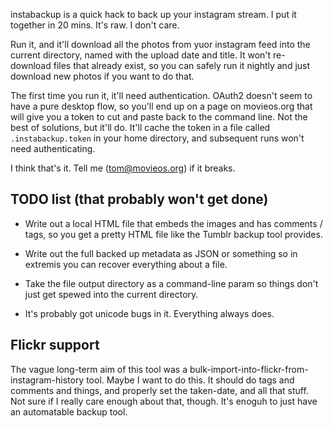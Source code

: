 instabackup is a quick hack to back up your instagram stream. I put it together in 20 mins. It's raw. I don't care.

Run it, and it'll download all the photos from yuor instagram feed into the current directory, named with the upload date and title. It won't re-download files that already exist, so you can safely run it nightly and just download new photos if you want to do that.

The first time you run it, it'll need authentication. OAuth2 doesn't seem to have a pure desktop flow, so you'll end up on a page on movieos.org that will give you a token to cut and paste back to the command line. Not the best of solutions, but it'll do. It'll cache the token in a file called `.instabackup.token` in your home directory, and subsequent runs won't need authenticating.

I think that's it. Tell me (tom@movieos.org) if it breaks.


## TODO list (that probably won't get done)

* Write out a local HTML file that embeds the images and has comments / tags, so you get a pretty HTML file like the Tumblr backup tool provides.

* Write out the full backed up metadata as JSON or something so in extremis you can recover everything about a file.

* Take the file output directory as a command-line param so things don't just get spewed into the current directory.

* It's probably got unicode bugs in it. Everything always does.


## Flickr support

The vague long-term aim of this tool was a bulk-import-into-flickr-from-instagram-history tool. Maybe I want to do this. It should do tags and comments and things, and properly set the taken-date, and all that stuff. Not sure if I really care enough about that, though. It's enoguh to just have an automatable backup tool.


